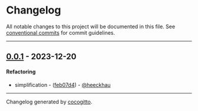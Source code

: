 # Changelog
All notable changes to this project will be documented in this file. See [conventional commits](https://www.conventionalcommits.org/) for commit guidelines.

- - -
## [0.0.1](https://github.com/TLSNotary/https://github.com/tlsnotary/proof_viz/compare/d8ff480a4116a53249a40c28d38f2efa10648e42..0.0.1) - 2023-12-20
#### Refactoring
- simplification - ([feb07d4](https://github.com/TLSNotary/https://github.com/tlsnotary/proof_viz/commit/feb07d4136e7e04d0bb1b5808c67ea750736cec4)) - [@heeckhau](https://github.com/heeckhau)

- - -

Changelog generated by [cocogitto](https://github.com/cocogitto/cocogitto).